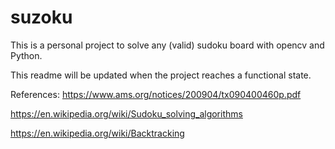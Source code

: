 # suzoku
This is a personal project to solve any (valid) sudoku board with opencv and Python.

This readme will be updated when the project reaches a functional state.

References:
https://www.ams.org/notices/200904/tx090400460p.pdf

https://en.wikipedia.org/wiki/Sudoku_solving_algorithms

https://en.wikipedia.org/wiki/Backtracking
